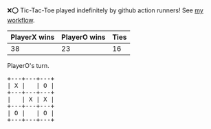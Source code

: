 :x::o: Tic-Tac-Toe played indefinitely by github action runners! See [my workflow](.github/workflows/play.yaml).

|PlayerX wins|PlayerO wins|Ties|
|-|-|-|
|38|23|16|

PlayerO's turn.

<pre>
+---+---+---+
| X |   | O |
+---+---+---+
|   | X | X |
+---+---+---+
| O |   | O |
+---+---+---+
</pre>